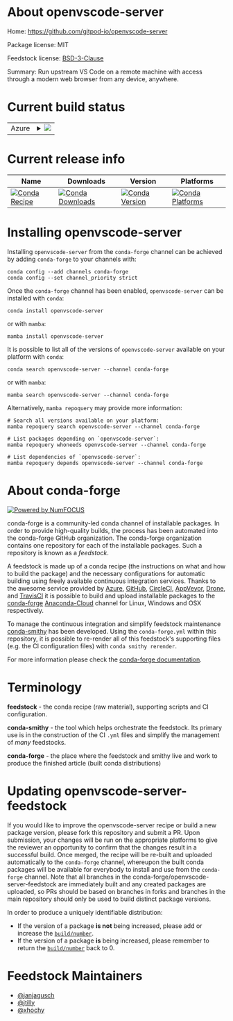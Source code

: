 About openvscode-server
=======================

Home: https://github.com/gitpod-io/openvscode-server

Package license: MIT

Feedstock license: [BSD-3-Clause](https://github.com/conda-forge/openvscode-server-feedstock/blob/main/LICENSE.txt)

Summary: Run upstream VS Code on a remote machine with access through a modern web browser from any device, anywhere.

Current build status
====================


<table>
    
  <tr>
    <td>Azure</td>
    <td>
      <details>
        <summary>
          <a href="https://dev.azure.com/conda-forge/feedstock-builds/_build/latest?definitionId=15038&branchName=main">
            <img src="https://dev.azure.com/conda-forge/feedstock-builds/_apis/build/status/openvscode-server-feedstock?branchName=main">
          </a>
        </summary>
        <table>
          <thead><tr><th>Variant</th><th>Status</th></tr></thead>
          <tbody><tr>
              <td>linux_64</td>
              <td>
                <a href="https://dev.azure.com/conda-forge/feedstock-builds/_build/latest?definitionId=15038&branchName=main">
                  <img src="https://dev.azure.com/conda-forge/feedstock-builds/_apis/build/status/openvscode-server-feedstock?branchName=main&jobName=linux&configuration=linux_64_" alt="variant">
                </a>
              </td>
            </tr>
          </tbody>
        </table>
      </details>
    </td>
  </tr>
</table>

Current release info
====================

| Name | Downloads | Version | Platforms |
| --- | --- | --- | --- |
| [![Conda Recipe](https://img.shields.io/badge/recipe-openvscode--server-green.svg)](https://anaconda.org/conda-forge/openvscode-server) | [![Conda Downloads](https://img.shields.io/conda/dn/conda-forge/openvscode-server.svg)](https://anaconda.org/conda-forge/openvscode-server) | [![Conda Version](https://img.shields.io/conda/vn/conda-forge/openvscode-server.svg)](https://anaconda.org/conda-forge/openvscode-server) | [![Conda Platforms](https://img.shields.io/conda/pn/conda-forge/openvscode-server.svg)](https://anaconda.org/conda-forge/openvscode-server) |

Installing openvscode-server
============================

Installing `openvscode-server` from the `conda-forge` channel can be achieved by adding `conda-forge` to your channels with:

```
conda config --add channels conda-forge
conda config --set channel_priority strict
```

Once the `conda-forge` channel has been enabled, `openvscode-server` can be installed with `conda`:

```
conda install openvscode-server
```

or with `mamba`:

```
mamba install openvscode-server
```

It is possible to list all of the versions of `openvscode-server` available on your platform with `conda`:

```
conda search openvscode-server --channel conda-forge
```

or with `mamba`:

```
mamba search openvscode-server --channel conda-forge
```

Alternatively, `mamba repoquery` may provide more information:

```
# Search all versions available on your platform:
mamba repoquery search openvscode-server --channel conda-forge

# List packages depending on `openvscode-server`:
mamba repoquery whoneeds openvscode-server --channel conda-forge

# List dependencies of `openvscode-server`:
mamba repoquery depends openvscode-server --channel conda-forge
```


About conda-forge
=================

[![Powered by
NumFOCUS](https://img.shields.io/badge/powered%20by-NumFOCUS-orange.svg?style=flat&colorA=E1523D&colorB=007D8A)](https://numfocus.org)

conda-forge is a community-led conda channel of installable packages.
In order to provide high-quality builds, the process has been automated into the
conda-forge GitHub organization. The conda-forge organization contains one repository
for each of the installable packages. Such a repository is known as a *feedstock*.

A feedstock is made up of a conda recipe (the instructions on what and how to build
the package) and the necessary configurations for automatic building using freely
available continuous integration services. Thanks to the awesome service provided by
[Azure](https://azure.microsoft.com/en-us/services/devops/), [GitHub](https://github.com/),
[CircleCI](https://circleci.com/), [AppVeyor](https://www.appveyor.com/),
[Drone](https://cloud.drone.io/welcome), and [TravisCI](https://travis-ci.com/)
it is possible to build and upload installable packages to the
[conda-forge](https://anaconda.org/conda-forge) [Anaconda-Cloud](https://anaconda.org/)
channel for Linux, Windows and OSX respectively.

To manage the continuous integration and simplify feedstock maintenance
[conda-smithy](https://github.com/conda-forge/conda-smithy) has been developed.
Using the ``conda-forge.yml`` within this repository, it is possible to re-render all of
this feedstock's supporting files (e.g. the CI configuration files) with ``conda smithy rerender``.

For more information please check the [conda-forge documentation](https://conda-forge.org/docs/).

Terminology
===========

**feedstock** - the conda recipe (raw material), supporting scripts and CI configuration.

**conda-smithy** - the tool which helps orchestrate the feedstock.
                   Its primary use is in the construction of the CI ``.yml`` files
                   and simplify the management of *many* feedstocks.

**conda-forge** - the place where the feedstock and smithy live and work to
                  produce the finished article (built conda distributions)


Updating openvscode-server-feedstock
====================================

If you would like to improve the openvscode-server recipe or build a new
package version, please fork this repository and submit a PR. Upon submission,
your changes will be run on the appropriate platforms to give the reviewer an
opportunity to confirm that the changes result in a successful build. Once
merged, the recipe will be re-built and uploaded automatically to the
`conda-forge` channel, whereupon the built conda packages will be available for
everybody to install and use from the `conda-forge` channel.
Note that all branches in the conda-forge/openvscode-server-feedstock are
immediately built and any created packages are uploaded, so PRs should be based
on branches in forks and branches in the main repository should only be used to
build distinct package versions.

In order to produce a uniquely identifiable distribution:
 * If the version of a package **is not** being increased, please add or increase
   the [``build/number``](https://docs.conda.io/projects/conda-build/en/latest/resources/define-metadata.html#build-number-and-string).
 * If the version of a package **is** being increased, please remember to return
   the [``build/number``](https://docs.conda.io/projects/conda-build/en/latest/resources/define-metadata.html#build-number-and-string)
   back to 0.

Feedstock Maintainers
=====================

* [@janjagusch](https://github.com/janjagusch/)
* [@jtilly](https://github.com/jtilly/)
* [@xhochy](https://github.com/xhochy/)

